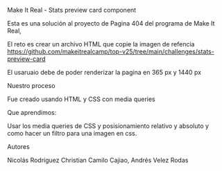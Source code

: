 Make It Real - Stats preview card component

Esta es una solución al proyecto de Pagina 404 del programa de Make It Real,

El reto es crear un archivo HTML que copie la imagen de refencia https://github.com/makeitrealcamp/top-v25/tree/main/challenges/stats-preview-card

El usaruaio debe de poder renderizar la pagina en 365 px y 1440 px

Nuestro proceso

Fue creado usando HTML y CSS con media queries

Que aprendimos:

Usar los media queries de CSS y posisionamiento relativo y absoluto y como hacer un filtro para una imagen en css. 

Autores

Nicolás Rodríguez Christian Camilo Cajiao, Andrés Velez Rodas